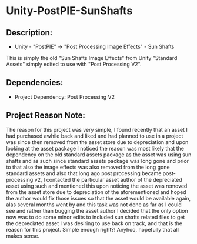 # Unity-PostPIE-SunShafts

Description:
------------ 


* Unity - "PostPIE" -> "Post Processing Image Effects" - Sun Shafts

This is simply the old "Sun Shafts Image Effects" from Unity "Standard Assets" simply edited to use with "Post Processing V2".


Dependencies:
-------------


* Project Dependency: Post Processing V2


Project Reason Note: 
--------------------


The reason for this project was very simple, I found recently that an asset I had purchased awhile back and liked and had planned to use in a project was since then removed from the asset store due to depreciation and upon looking at the asset package I noticed the reason was most likely that the dependency on the old standard assets package as the asset was using sun shafts and as such since standard assets package was long gone and prior to that also the image effects was also removed from  the long gone standard assets and also that long ago post processing became post-processing v2, I contacted the particular asset author of the depreciated asset using such and mentioned this upon noticing the asset was removed from the asset store due to depreciation of the aforementioned and hoped the author would fix those issues so that the asset would be available again, alas several months went by and this task was not done as far as I could see and rather than bugging the asset author I decided that the only option now was to do some minor edits to included sun shafts related files to get the depreciated asset I was desiring to use back on track, and that is the reason for this project. Simple enough right?! Anyhoo, hopefully that all makes sense.
